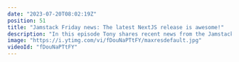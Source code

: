 ```yaml
---
date: "2023-07-20T08:02:19Z"
position: 51
title: "Jamstack Friday news: The latest NextJS release is awesome!"
description: "In this episode Tony shares recent news from the Jamstack world.\n\nNews items: \nhttps://nextjs.org/blog/next-10-2\nhttps://www.gatsbyjs.com/solutions/shopify\nhttps://vercel.com/changelog/surfacing-the-environment-of-deployments-and-domains\nhttps://www.sanity.io/changelog?platforms=Studio#change-b5752bd2-159f-4dd3-9611-bc8bce42f8c2\nhttps://mantine.dev/\n\nFollow us here:\nhttps://twitter.com/tmamedbekov\nhttps://twitter.com/timbenniks"
image: "https://i.ytimg.com/vi/fDouNaPTtFY/maxresdefault.jpg"
videoId: "fDouNaPTtFY"
---
```


